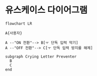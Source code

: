 # 유스케이스 다이어그램

```mermaid
flowchart LR

A{사용자}

A --"ON 전환"--> B[ㅜ 단독 입력 막기]
A --"OFF 전환"--> C[ㅜ 단독 입력 방지를 해제]

subgraph Crying Letter Preventer
  B
  C
end

```